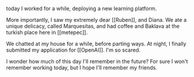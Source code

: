 ---
---


today I worked for a while, deploying a new learning platform.

More importantly, I saw my extremely dear [[Ruben]], and Diana. We ate a unique delicacy, called Marquesitas, and had coffee and Baklava at the turkish place here in [[metepec]].

We chatted at my house for a while, before parting ways. At night, I finally submitted my application for [[OpenAI]]. I'm so scared.

I wonder how much of this day I'll remember in the future? For sure I won't remember working today, but I hope I'll remember my friends.